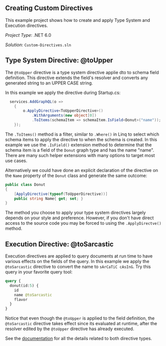 ﻿## Creating Custom Directives

This example project shows how to create and apply Type System and Execution directives.

_Project Type_: .NET  6.0

_Solution:_ `Custom-Directives.sln`

## Type System Directive: @toUpper

The  `@toUpper` directive is a type system directive applie dto to schema field definition. This directive extends the field's resolver and converts any generated string to an UPPER CASE string. 

In this example we apply the directive during Startup.cs:

```csharp
  services.AddGraphQL(o =>
    {
        o.ApplyDirective<ToUpperDirective>()
            .WithArguments(new object[0])
            .ToItems(schemaItem => schemaItem.IsField<Donut>("name"));
    });
```

The `.ToItems()` method is a filter, similar to `.Where()` in Linq to select which schema items to apply the directive to when the schema is created. In this example we use the `.IsField()` extension method to determine that
the schema item is a field of the `Donut` graph type and has the name "name". There are many such helper extensions with many options to target most use cases.

Alternatively we could have done an explicit declaration of the directive on the `Name` property of the `Donut` class and generate the same outcome:

```csharp
public class Donut
{
    [ApplyDirective(typeof(ToUpperDirective))]
    public string Name{ get; set; }
}
```

The method you choose to apply your type system directives largely depends on your style and preference. However, if you don't have direct access to the source code you may be forced to using the `.ApplyDirectve()` method.


##  Execution Directive: @toSarcastic

Execution directives are applied to query documents at run time to have various effects on the fields of the query.  In this example we apply the `@toSarcastic` directive to convert the name to `sArCaTiC cAsInG`.  Try this query in your favorite query tool:

```graphql
query {
  donut(id:5) {
    id
    name @toSarcastic
    flavor
  }
}
```

Notice that even though the `@toUpper` is applied to the field definition, the `@toSarcastic` directive takes effect since its evaluated at runtime, after the resolver edited by the `@toUpper` directive has already executed.

See the [documentation](https://graphql-aspnet.github.io/docs/advanced/directives) for all the details related to both directive types.

